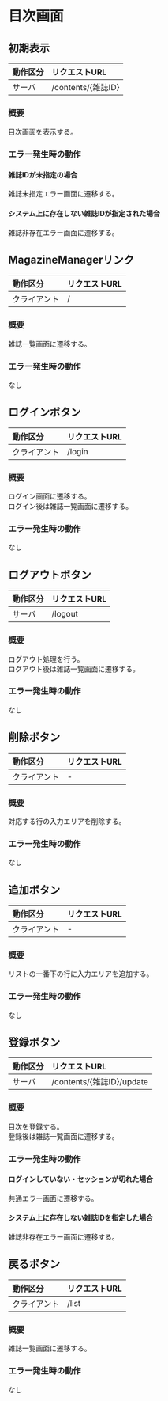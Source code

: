 # 目次画面

## 初期表示
|動作区分|リクエストURL|
|:--|:--|
|サーバ|/contents/{雑誌ID}|
### 概要
目次画面を表示する。
### エラー発生時の動作
#### 雑誌IDが未指定の場合
雑誌未指定エラー画面に遷移する。
#### システム上に存在しない雑誌IDが指定された場合
雑誌非存在エラー画面に遷移する。

## MagazineManagerリンク
|動作区分|リクエストURL|
|:--|:--|
|クライアント|/|
### 概要
雑誌一覧画面に遷移する。
### エラー発生時の動作
なし

## ログインボタン
|動作区分|リクエストURL|
|:--|:--|
|クライアント|/login|
### 概要
ログイン画面に遷移する。  
ログイン後は雑誌一覧画面に遷移する。
### エラー発生時の動作
なし

## ログアウトボタン
|動作区分|リクエストURL|
|:--|:--|
|サーバ|/logout|
### 概要
ログアウト処理を行う。  
ログアウト後は雑誌一覧画面に遷移する。
### エラー発生時の動作
なし

## 削除ボタン
|動作区分|リクエストURL|
|:--|:--|
|クライアント|-|
### 概要
対応する行の入力エリアを削除する。
### エラー発生時の動作
なし

## 追加ボタン
|動作区分|リクエストURL|
|:--|:--|
|クライアント|-|
### 概要
リストの一番下の行に入力エリアを追加する。
### エラー発生時の動作
なし

## 登録ボタン
|動作区分|リクエストURL|
|:--|:--|
|サーバ|/contents/{雑誌ID}/update|
### 概要
目次を登録する。  
登録後は雑誌一覧画面に遷移する。
### エラー発生時の動作
#### ログインしていない・セッションが切れた場合
共通エラー画面に遷移する。
#### システム上に存在しない雑誌IDを指定した場合
雑誌非存在エラー画面に遷移する。

## 戻るボタン
|動作区分|リクエストURL|
|:--|:--|
|クライアント|/list|
### 概要
雑誌一覧画面に遷移する。
### エラー発生時の動作
なし
